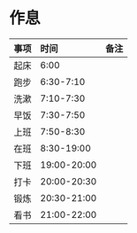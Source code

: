 # 作息
|事项 | 时间 |  备注|
|:--- | :--- |  ---:|
|起床|6:00| |
|跑步|6:30-7:10| |
|洗漱| 7:10-7:30||
|早饭| 7:30-7:50||
|上班| 7:50-8:30||
|在班| 8:30-19:00||
|下班| 19:00-20:00||
|打卡| 20:00-20:30||
|锻炼| 20:30-21:00||
|看书| 21:00-22:00||
